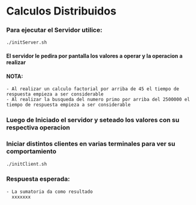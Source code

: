 # Calculos Distribuidos
### Para ejecutar el Servidor utilice:

`./initServer.sh`


#### El servidor le pedira por pantalla los valores a operar y la operacion a realizar

#### NOTA: 
    - Al realizar un calculo factorial por arriba de 45 el tiempo de respuesta empieza a ser considerable
    - Al realizar la busqueda del numero primo por arriba del 2500000 el tiempo de respuesta empieza a ser considerable

### Luego de Iniciado el servidor y seteado los valores con su respectiva operacion
### Iniciar distintos clientes en varias terminales para ver su comportamiento

`./initClient.sh`

### Respuesta esperada:
    - La sumatoria da como resultado
      xxxxxxx